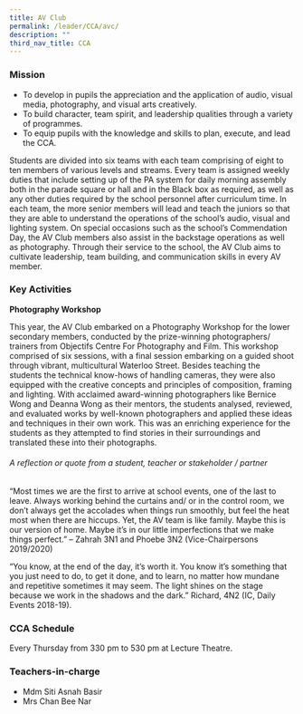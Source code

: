 ```yaml
---
title: AV Club
permalink: /leader/CCA/avc/
description: ""
third_nav_title: CCA
---
```

### Mission

*   To develop in pupils the appreciation and the application of audio, visual media, photography, and visual arts creatively.
*   To build character, team spirit, and leadership qualities through a variety of programmes.
*   To equip pupils with the knowledge and skills to plan, execute, and lead the CCA.

Students are divided into six teams with each team comprising of eight to ten members of various levels and streams. Every team is assigned weekly duties that include setting up of the PA system for daily morning assembly both in the parade square or hall and in the Black box as required, as well as any other duties required by the school personnel after curriculum time. In each team, the more senior members will lead and teach the juniors so that they are able to understand the operations of the school’s audio, visual and lighting system. On special occasions such as the school’s Commendation Day, the AV Club members also assist in the backstage operations as well as photography. Through their service to the school, the AV Club aims to cultivate leadership, team building, and communication skills in every AV member.

### Key Activities

**Photography Workshop**

This year, the AV Club embarked on a Photography Workshop for the lower secondary members, conducted by the prize-winning photographers/ trainers from Objectifs Centre For Photography and Film. This workshop comprised of six sessions, with a final session embarking on a guided shoot through vibrant, multicultural Waterloo Street. Besides teaching the students the technical know-hows of handling cameras, they were also equipped with the creative concepts and principles of composition, framing and lighting. With acclaimed award-winning photographers like Bernice Wong and Deanna Wong as their mentors, the students analysed, reviewed, and evaluated works by well-known photographers and applied these ideas and techniques in their own work. This was an enriching experience for the students as they attempted to find stories in their surroundings and translated these into their photographs.





###### A reflection or quote from a student, teacher or stakeholder / partner

“Most times we are the first to arrive at school events, one of the last to leave. Always working behind the curtains and/ or in the control room, we don’t always get the accolades when things run smoothly, but feel the heat most when there are hiccups. Yet, the AV team is like family. Maybe this is our version of home. Maybe it’s in our little imperfections that we make things perfect.” – Zahrah 3N1 and Phoebe 3N2 (Vice-Chairpersons 2019/2020)

“You know, at the end of the day, it’s worth it. You know it’s something that you just need to do, to get it done, and to learn, no matter how mundane and repetitive sometimes it may seem. The light shines on the stage because we work in the shadows and the dark.” Richard, 4N2 (IC, Daily Events 2018-19).

### CCA Schedule

Every Thursday from 330 pm to 530 pm at Lecture Theatre.

### Teachers-in-charge

*   Mdm Siti Asnah Basir
*   Mrs Chan Bee Nar